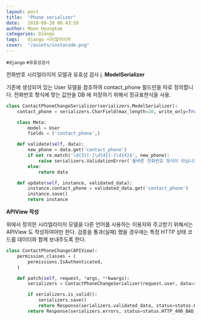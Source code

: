 ```yaml
---
layout: post
title:  "Phone serializer"
date:   2018-09-20 08:43:59
author: Moon Hyungtae
categories: DJango
tags:	django 시리얼라이저
cover:  "/assets/instacode.png"
---
```


`#django` `#유효성검사`

전화번호 시리얼라이저 모델과 유효성 검사
j.
**ModelSerializer**

기존에 생성되어 있는 User 모델을 참조하여 contact_phone 필드만을 따로 정의합니다. 전화번호 형식에 맞는 값만을 DB 에 저장하기 위해서 정규표현식을 사용.
```python
class ContactPhoneChangeSerializer(serializers.ModelSerializer):
    contact_phone = serializers.CharField(max_length=20, write_only=True)

    class Meta:
        model = User
        fields = ('contact_phone',)

    def validate(self, data):
        new_phone = data.get('contact_phone')
        if not re.match('\d{3}[-]\d{4}[-]\d{4}$', new_phone):
            raise serializers.ValidationError('올바른 전화번호 형식이 아닙니다')
        else:
            return data

    def update(self, instance, validated_data):
        instance.contact_phone = validated_data.get('contact_phone')
        instance.save()
        return instance
```

**APIView 작성**

위에서 정의한 시리얼라이저 모델을 다른 언어를 사용하는 이용자와 주고받기 위해서는 APIView 도 작성하여야만 한다. 검증을 통과(실패) 했을 경우에는 특정 HTTP 상태 코드를 데이터와 함께 보내주도록 한다.

```python
class ContactPhoneChange(APIView):
    permission_classes = (
        permissions.IsAuthenticated,
    )

    def patch(self, request, *args, **kwargs):
        serializers = ContactPhoneChangeSerializer(request.user, data=request.data)

        if serializers.is_valid():
            serializers.save()
            return Response(serializers.validated_data, status=status.HTTP_200_OK)
        return Response(serializers.errors, status=status.HTTP_400_BAD_REQUEST)
```

